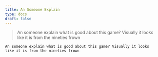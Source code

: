 ```yaml
---
title: An Someone Explain
type: docs
draft: false
---
```


> An someone explain what is good about this game? Visually it looks like it is from the nineties frown

```plaintext {filename="Copy to clipboard"}
An someone explain what is good about this game? Visually it looks like it is from the nineties frown
```
